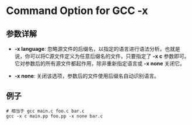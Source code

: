 # Command Option for GCC -x

## 参数详解

 - **-x language**: 忽略源文件的后缀名，以指定的语言进行语法分析。也就是说，你可以将C源文件定义为任意后缀名的文件，只要指定了 **-x c** 参数即可。它对参数后的所有源文件都起作用，除非重新指定语言或 **-x none** 关闭它。

 - **-x none**: 关闭该选项，参数后的文件使用后缀名自动识别语言。

## 例子

```
# 相当于 gcc main.c foo.c bar.c
gcc -x c main.pp foo.pp -x none bar.c
```
